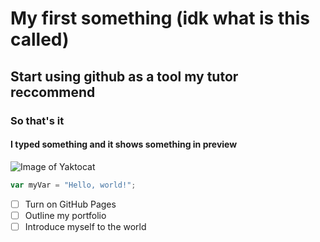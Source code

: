 # My first something (idk what is this called)

## Start using github as a tool my tutor reccommend

### So that's it

#### I typed something and it shows something in preview

![Image of Yaktocat](https://octodex.github.com/images/yaktocat.png)

``` javascript
var myVar = "Hello, world!";
```

- [ ] Turn on GitHub Pages
- [ ] Outline my portfolio
- [ ] Introduce myself to the world
